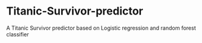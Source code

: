 # Titanic-Survivor-predictor
A Titanic Survivor predictor based on Logistic regression and random forest classifier

